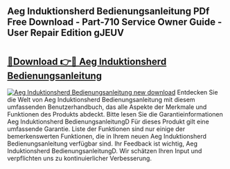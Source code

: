## Aeg Induktionsherd Bedienungsanleitung PDf Free Download - Part-710 Service Owner Guide - User Repair Edition gJEUV

# <h2><a href="http://df23k08.blite.top/?on=Aeg+Induktionsherd+Bedienungsanleitung">🔗Download 👉🔴 Aeg Induktionsherd Bedienungsanleitung</a></h2>

[![Aeg Induktionsherd Bedienungsanleitung new download](https://i.imgur.com/lujVjoI.png)](http://df23k08.blite.top/?on=Aeg+Induktionsherd+Bedienungsanleitung)
Entdecken Sie die Welt von Aeg Induktionsherd Bedienungsanleitung mit diesem umfassenden Benutzerhandbuch, das alle Aspekte der Merkmale und Funktionen des Produkts abdeckt. Bitte lesen Sie die Garantieinformationen Aeg Induktionsherd BedienungsanleitungD Für dieses Produkt gilt eine umfassende Garantie. Liste der Funktionen sind nur einige der bemerkenswerten Funktionen, die in Ihrem neuen Aeg Induktionsherd Bedienungsanleitung verfügbar sind. Ihr Feedback ist wichtig, Aeg Induktionsherd BedienungsanleitungD. Wir schätzen Ihren Input und verpflichten uns zu kontinuierlicher Verbesserung.
